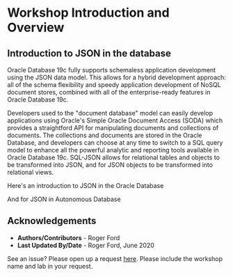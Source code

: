 # Workshop Introduction and Overview #

## Introduction to JSON in the database ##
Oracle Database 19c fully supports schemaless application development using the JSON data model. This allows for a hybrid development approach: all of the schema flexibility and speedy application development of NoSQL document stores, combined with all of the enterprise-ready features in Oracle Database 19c. 

Developers used to the "document database" model can easily develop applications using Oracle's Simple Oracle Document Access (SODA) which provides a straightford API for manipulating documents and collections of documents. The collections and documents are stored in the Oracle Database, and developers can choose at any time to switch to a SQL query model to enhance all the powerful analytic and reporting tools available in Oracle Database 19c. SQL-JSON allows for relational tables and objects to be transformed into JSON, and for JSON objects to be transformed into relational views.

Here's an introduction to JSON in the Oracle Database

[](youtube:TdkxmdSI38E)

And for JSON in Autonomous Database

[](youtube:Uo7fZjsCOI4)

## Acknowledgements

- **Authors/Contributors** - Roger Ford
- **Last Updated By/Date** - Roger Ford, June 2020

See an issue?  Please open up a request [here](https://github.com/oracle/learning-library/issues).   Please include the workshop name and lab in your request. 
